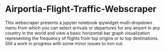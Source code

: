 # Airportia-Flight-Traffic-Webscraper
This webscraper presents a jupyter notebook ipywidget multi-dropdown menu from which you can select arrivals or departures for any airport in any country in the world and view a basic horizontal bar graph visualization representing the frequency of flights from top origins or to top destinations. Still a work in progress with some minor issues to iron out.
